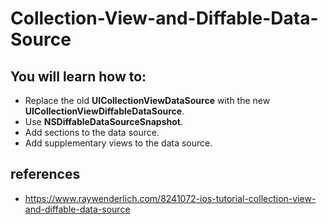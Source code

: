 # Collection-View-and-Diffable-Data-Source


## You will learn how to:
- Replace the old **UICollectionViewDataSource** with the new **UICollectionViewDiffableDataSource**.
- Use **NSDiffableDataSourceSnapshot**.
- Add sections to the data source.
- Add supplementary views to the data source.

## references
- https://www.raywenderlich.com/8241072-ios-tutorial-collection-view-and-diffable-data-source
